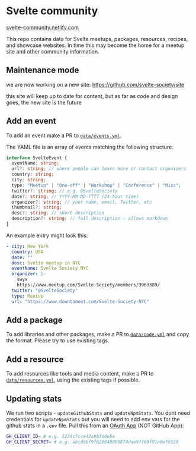 # Svelte community

[svelte-community.netlify.com](https://svelte-community.netlify.com/)

This repo contains data for Svelte
meetups, packages, resources, recipes, and showcase websites.
In time this may become the home for a meetup site
and other community information.

## Maintenance mode

we are now working on a new site: https://github.com/svelte-society/site

this site will keep up to date for content, but as far as code and design goes, the new site is the future


## Add an event

To add an event make a PR to [`data/events.yml`](data/events.yml).

The YAML file is an array of events matching the following structure:

```ts
interface SvelteEvent {
  eventName: string;
  url?: string; // where people can learn more or contact organizers
  country: string;
  city: string;
  type: "Meetup" | "One-off" | "Workshop" | "Conference" | "Misc";
  twitter?: string; // e.g. @SvelteSociety
  date?: string; // YYYY-MM-DD-TTTT (24-hour time)
  organizer?: string; // your name, email, Twitter, etc
  thumbnail?: string;
  desc?: string; // short description
  description?: string; // full description - allows markdown
}
```

An example entry might look this:

```yml
- city: New York
  country: USA
  date: ""
  desc: Svelte meetup in NYC
  eventName: Svelte Society NYC
  organizer: |-
    swyx
    https://www.meetup.com/Svelte-Society/members/3963389/
  twitter: "@SvelteSociety"
  type: Meetup
  url: "https://www.downtomeet.com/Svelte-Society-NYC"
```

## Add a package

To add libraries and other packages,
make a PR to [`data/code.yml`](data/code.yml) and copy the format.
Please try to use existing tags.

## Add a resource

To add resources like tools and media content,
make a PR to [`data/resources.yml`](data/resources.yml),
using the existing tags if possible.

## Updating stats

We run two scripts - `updateGithubStats` and `updateNpmStats`. You dont need credentials for `updateNpmStats` but you will need to add env vars for the github stats in a `.env` file. Pull this from an [OAuth App](https://github.com/settings/developers) (NOT GitHub App):

```bash
GH_CLIENT_ID= # e.g. 1234c7cce43a8bfd6e5e
GH_CLIENT_SECRET= # e.g. abcd0bf9fb26048089874dae9ff09f91a0ef6528
```
